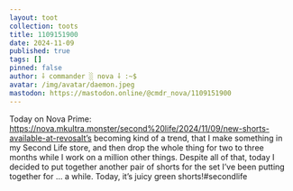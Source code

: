 ```yaml
---
layout: toot
collection: toots
title: 1109151900
date: 2024-11-09
published: true
tags: []
pinned: false
author: ⸸ commander ░ nova ⸸ :~$
avatar: /img/avatar/daemon.jpeg
mastodon: https://mastodon.online/@cmdr_nova/1109151900
---
```


Today on Nova Prime: https://nova.mkultra.monster/second%20life/2024/11/09/new-shorts-available-at-revosaIt’s becoming kind of a trend, that I make something in my Second Life store, and then drop the whole thing for two to three months while I work on a million other things. Despite all of that, today I decided to put together another pair of shorts for the set I’ve been putting together for … a while. Today, it’s juicy green shorts!#secondlife
